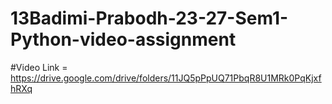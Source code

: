 # 13Badimi-Prabodh-23-27-Sem1-Python-video-assignment

#Video Link = https://drive.google.com/drive/folders/11JQ5pPpUQ71PbqR8U1MRk0PqKjxfhRXq
